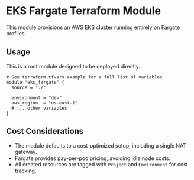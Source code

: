# EKS Fargate Terraform Module

This module provisions an AWS EKS cluster running entirely on Fargate profiles.

## Usage

This is a root module designed to be deployed directly.

```hcl
# See terraform.tfvars.example for a full list of variables
module "eks_fargate" {
  source = "./"

  environment = "dev"
  aws_region  = "us-east-1"
  # ... other variables
}
```

## Cost Considerations

- The module defaults to a cost-optimized setup, including a single NAT gateway.
- Fargate provides pay-per-pod pricing, avoiding idle node costs.
- All created resources are tagged with `Project` and `Environment` for cost tracking.
